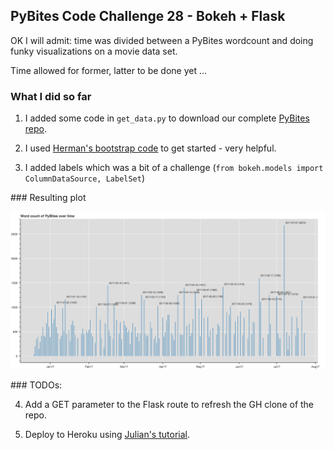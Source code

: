 ## PyBites Code Challenge 28 - Bokeh + Flask

OK I will admit: time was divided between a PyBites wordcount and doing funky visualizations on a movie data set.

Time allowed for former, latter to be done yet ...

### What I did so far

1. I added some code in `get_data.py` to download our complete [PyBites repo](https://github.com/pybites/pybites.github.io-src).

2. I used [Herman's bootstrap code](https://github.com/realpython/flask-bokeh-example/blob/master/tutorial.md) to get started - very helpful.

3. I added labels which was a bit of a challenge (`from bokeh.models import ColumnDataSource, LabelSet`)

### Resulting plot

![saved Bokeh plot](bokeh_plot.png)

### TODOs:

4. Add a GET parameter to the Flask route to refresh the GH clone of the repo.

5. Deploy to Heroku using [Julian's tutorial](https://pybit.es/deploy-flask-heroku.html).

